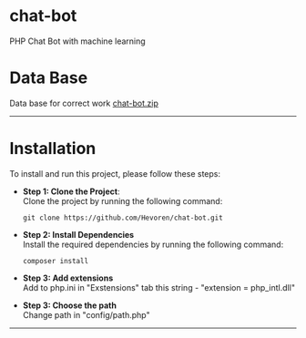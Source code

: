# chat-bot
PHP Chat Bot with machine learning


# Data Base
Data base for correct work
[chat-bot.zip](https://github.com/Hevoren/chat-bot/files/11481518/chat-bot.zip)

____

# Installation
To install and run this project, please follow these steps:

+ **Step 1: Clone the Project**:\
    Clone the project by running the following command:
    ```
    git clone https://github.com/Hevoren/chat-bot.git
    ```
+ **Step 2: Install Dependencies**\
    Install the required dependencies by running the following command:
    ```
    composer install
    ```

+ **Step 3: Add extensions**\
    Add to php.ini in "Exstensions" tab this string - "extension = php_intl.dll"
  
+ **Step 3: Choose the path**\
     Change path in "config/path.php"

____
